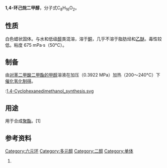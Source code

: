 **1,4-环己烷二甲醇**，分子式C<sub>8</sub>H<sub>16</sub>O<sub>2</sub>。

## 性质

白色蜡状固体。与水和低级[醇](../Page/醇.md "wikilink")类混溶，溶于[酮](../Page/酮.md "wikilink")，几乎不溶于脂肪烃和[乙醚](../Page/乙醚.md "wikilink")。毒性较低。粘度
675 mPa·s（50°C）。

## 制备

由[对苯二甲酸二甲酯的](https://zh.wikipedia.org/wiki/对苯二甲酸二甲酯 "wikilink")[甲醇](../Page/甲醇.md "wikilink")溶液在加压（0.3922
MPa）加热（200～240°C）下[催化氢化制得](https://zh.wikipedia.org/wiki/催化氢化 "wikilink")。


:[1,4-Cyclohexanedimethanol_synthesis.svg](https://zh.wikipedia.org/wiki/File:1,4-Cyclohexanedimethanol_synthesis.svg "fig:1,4-Cyclohexanedimethanol_synthesis.svg")

## 用途

用于合成[聚酯](../Page/聚酯.md "wikilink")。\[1\]

## 参考资料

[Category:六元环](https://zh.wikipedia.org/wiki/Category:六元环 "wikilink")
[Category:多元醇](https://zh.wikipedia.org/wiki/Category:多元醇 "wikilink")
[Category:二醇](https://zh.wikipedia.org/wiki/Category:二醇 "wikilink")
[Category:单体](https://zh.wikipedia.org/wiki/Category:单体 "wikilink")

1.